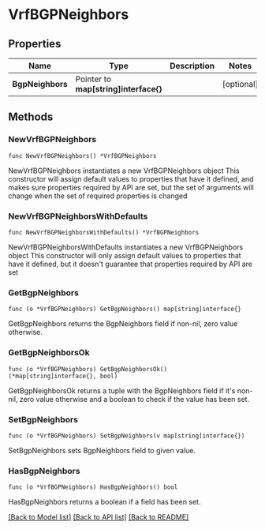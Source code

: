 # VrfBGPNeighbors

## Properties

Name | Type | Description | Notes
------------ | ------------- | ------------- | -------------
**BgpNeighbors** | Pointer to **map[string]interface{}** |  | [optional] 

## Methods

### NewVrfBGPNeighbors

`func NewVrfBGPNeighbors() *VrfBGPNeighbors`

NewVrfBGPNeighbors instantiates a new VrfBGPNeighbors object
This constructor will assign default values to properties that have it defined,
and makes sure properties required by API are set, but the set of arguments
will change when the set of required properties is changed

### NewVrfBGPNeighborsWithDefaults

`func NewVrfBGPNeighborsWithDefaults() *VrfBGPNeighbors`

NewVrfBGPNeighborsWithDefaults instantiates a new VrfBGPNeighbors object
This constructor will only assign default values to properties that have it defined,
but it doesn't guarantee that properties required by API are set

### GetBgpNeighbors

`func (o *VrfBGPNeighbors) GetBgpNeighbors() map[string]interface{}`

GetBgpNeighbors returns the BgpNeighbors field if non-nil, zero value otherwise.

### GetBgpNeighborsOk

`func (o *VrfBGPNeighbors) GetBgpNeighborsOk() (*map[string]interface{}, bool)`

GetBgpNeighborsOk returns a tuple with the BgpNeighbors field if it's non-nil, zero value otherwise
and a boolean to check if the value has been set.

### SetBgpNeighbors

`func (o *VrfBGPNeighbors) SetBgpNeighbors(v map[string]interface{})`

SetBgpNeighbors sets BgpNeighbors field to given value.

### HasBgpNeighbors

`func (o *VrfBGPNeighbors) HasBgpNeighbors() bool`

HasBgpNeighbors returns a boolean if a field has been set.


[[Back to Model list]](../README.md#documentation-for-models) [[Back to API list]](../README.md#documentation-for-api-endpoints) [[Back to README]](../README.md)


